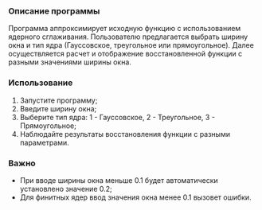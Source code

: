 ### Описание программы
Программа аппроксимирует исходную функцию с использованием ядерного сглаживания. Пользователю предлагается выбрать ширину окна и тип ядра (Гауссовское, треугольное или прямоугольное). Далее осуществляется расчет и отображение восстановленной функции с разными значениями ширины окна.

### Использование
1. Запустите программу;
2. Введите ширину окна;
3. Выберите тип ядра: 1 - Гауссовское, 2 - Треугольное, 3 - Прямоугольное;
4. Наблюдайте результаты восстановления функции с разными параметрами.

### Важно
- При вводе ширины окна меньше 0.1 будет автоматически установлено значение 0.2;
- Для финитных ядер ввод значения окна менее 0.1 вызовет ошибки.